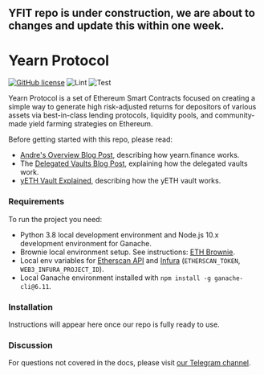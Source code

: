 ## YFIT repo is under construction, we are about to changes and update this within one week.

# Yearn Protocol

[![GitHub license](https://img.shields.io/badge/license-AGPL-blue.svg)](https://github.com/iearn-finance/yearn-protocol/blob/master/LICENSE)
![Lint](https://github.com/iearn-finance/yearn-protocol/workflows/Lint/badge.svg)
![Test](https://github.com/iearn-finance/yearn-protocol/workflows/Test/badge.svg)

Yearn Protocol is a set of Ethereum Smart Contracts focused on creating a simple way to generate high risk-adjusted returns for depositors of various assets via best-in-class lending protocols, liquidity pools, and community-made yield farming strategies on Ethereum.

Before getting started with this repo, please read:

-   [Andre's Overview Blog Post](https://medium.com/iearn/yearn-finance-v2-af2c6a6a3613), describing how yearn.finance works.
-   The [Delegated Vaults Blog Post](https://medium.com/iearn/delegated-vaults-explained-fa81f1c3fce2), explaining how the delegated vaults work.
-   [yETH Vault Explained](https://medium.com/iearn/yeth-vault-explained-c29d6b93a371), describing how the yETH vault works.

### Requirements

To run the project you need:

-   Python 3.8 local development environment and Node.js 10.x development environment for Ganache.
-   Brownie local environment setup. See instructions: [ETH Brownie](https://github.com/eth-brownie/brownie).
-   Local env variables for [Etherscan API](https://etherscan.io/apis) and [Infura](https://infura.io/) (`ETHERSCAN_TOKEN`, `WEB3_INFURA_PROJECT_ID`).
-   Local Ganache environment installed with `npm install -g ganache-cli@6.11`.

### Installation

Instructions will appear here once our repo is fully ready to use.

### Discussion

For questions not covered in the docs, please visit [our Telegram channel](https://t.me/yearnfi).
